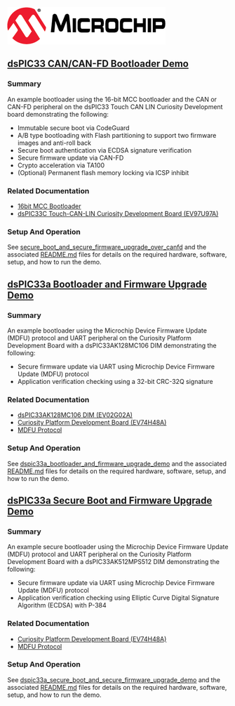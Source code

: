 <picture>
    <source media="(prefers-color-scheme: dark)" srcset="images/microchip_logo_white_red.png">
	<source media="(prefers-color-scheme: light)" srcset="images/microchip_logo_black_red.png">
    <img alt="Microchip Logo." src="images/microchip_logo_black_red.png">
</picture>

## <u>dsPIC33 CAN/CAN-FD Bootloader Demo</u>

### Summary
An example bootloader using the 16-bit MCC bootloader and the CAN or CAN-FD peripheral on the dsPIC33 Touch CAN LIN Curiosity Development board demonstrating the following: 
* Immutable secure boot via CodeGuard
* A/B type bootloading with Flash partitioning to support two firmware images and anti-roll back
* Secure boot authentication via ECDSA signature verification
* Secure firmware update via CAN-FD
* Crypto acceleration via TA100
* (Optional) Permanent flash memory locking via ICSP inhibit 

### Related Documentation
* [16bit MCC Bootloader](https://www.microchip.com/16-bit-bootloader)
* [dsPIC33C Touch-CAN-LIN Curiosity Development Board (EV97U97A)](https://www.microchip.com/en-us/development-tool/EV97U97A)

### Setup And Operation
See [secure_boot_and_secure_firmware_upgrade_over_canfd](secure_boot_and_secure_firmware_upgrade_over_canfd/) and the associated [README.md](secure_boot_and_secure_firmware_upgrade_over_canfd/README.md) files for details on the required hardware, software, setup, and how to run the demo. 

## <u>dsPIC33a Bootloader and Firmware Upgrade Demo</u>

### Summary
An example bootloader using the Microchip Device Firmware Update (MDFU) protocol and UART peripheral on the Curiosity Platform Development Board with a dsPIC33AK128MC106 DIM demonstrating the following: 
* Secure firmware update via UART using Microchip Device Firmware Update (MDFU) protocol 
* Application verification checking using a 32-bit CRC-32Q signature  

### Related Documentation
* [dsPIC33AK128MC106 DIM (EV02G02A)](https://www.microchip.com/en-us/development-tool/ev02g02a)
* [Curiosity Platform Development Board (EV74H48A)](https://www.microchip.com/en-us/development-tool/ev74h48a)
* [MDFU Protocol](https://ww1.microchip.com/downloads/aemDocuments/documents/DEV/ProductDocuments/SupportingCollateral/Microchip-Device-Firmware-Update-MDFU-Protocol-DS50003743.pdf)

### Setup And Operation
See [dspic33a_bootloader_and_firmware_upgrade_demo](dspic33a_bootloader_and_firmware_upgrade_demo/) and the associated [README.md](dspic33a_bootloader_and_firmware_upgrade_demo/README.md) files for details on the required hardware, software, setup, and how to run the demo.

## <u>dsPIC33a Secure Boot and Firmware Upgrade Demo</u>

### Summary
An example secure bootloader using the Microchip Device Firmware Update (MDFU) protocol and UART peripheral on the Curiosity Platform Development Board with a dsPIC33AK512MPS512 DIM demonstrating the following: 
* Secure firmware update via UART using Microchip Device Firmware Update (MDFU) protocol 
* Application verification checking using Elliptic Curve Digital Signature Algorithm (ECDSA) with P-384

### Related Documentation
* [Curiosity Platform Development Board (EV74H48A)](https://www.microchip.com/en-us/development-tool/ev74h48a)
* [MDFU Protocol](https://ww1.microchip.com/downloads/aemDocuments/documents/DEV/ProductDocuments/SupportingCollateral/Microchip-Device-Firmware-Update-MDFU-Protocol-DS50003743.pdf)

### Setup And Operation
See [dspic33a_secure_boot_and_secure_firmware_upgrade_demo](dspic33a_secure_boot_and_secure_firmware_upgrade_demo/) and the associated [README.md](dspic33a_secure_boot_and_secure_firmware_upgrade_demo/README.md) files for details on the required hardware, software, setup, and how to run the demo.

